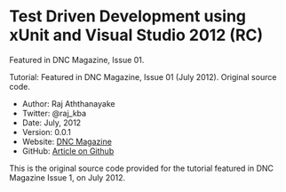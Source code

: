 Test Driven Development using xUnit and Visual Studio 2012 (RC)
===============================================================

Featured in DNC Magazine, Issue 01.

Tutorial: Featured in DNC Magazine, Issue 01 (July 2012). Original source code.
* Author: Raj Aththanayake
* Twitter: @raj_kba 
* Date: July, 2012
* Version: 0.0.1
* Website: [DNC Magazine](http://www.dotnetcurry.com/) 
* GitHub: [Article on Github](http://www.github.com/dotnetcurry/tddusingxunit-dncmag-01/) 

This is the original source code provided for the tutorial featured in DNC Magazine Issue 1, on July 2012.

